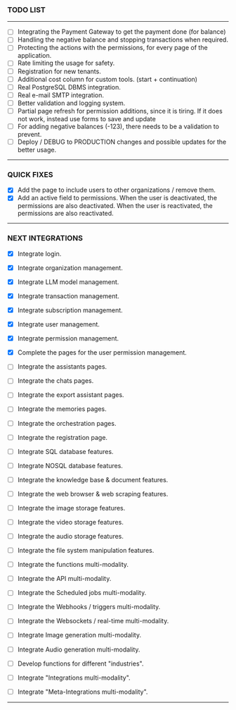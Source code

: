 
### TODO LIST

---

- [ ] Integrating the Payment Gateway to get the payment done (for balance)
- [ ] Handling the negative balance and stopping transactions when required.
- [ ] Protecting the actions with the permissions, for every page of the application.
- [ ] Rate limiting the usage for safety.
- [ ] Registration for new tenants.
- [ ] Additional cost column for custom tools. (start + continuation)
- [ ] Real PostgreSQL DBMS integration.
- [ ] Real e-mail SMTP integration.
- [ ] Better validation and logging system.
- [ ] Partial page refresh for permission additions, since it is tiring. If it does not work, instead use forms to save and update
- [ ] For adding negative balances (-123), there needs to be a validation to prevent.
- [ ] Deploy / DEBUG to PRODUCTION changes and possible updates for the better usage.

---

### QUICK FIXES

- [X] Add the page to include users to other organizations / remove them.
- [X] Add an active field to permissions. When the user is deactivated, the permissions are also deactivated. When the user is reactivated, the permissions are also reactivated.

---

### NEXT INTEGRATIONS

- [X] Integrate login.
- [X] Integrate organization management.
- [X] Integrate LLM model management.
- [X] Integrate transaction management.
- [X] Integrate subscription management.
- [X] Integrate user management.
- [X] Integrate permission management.
- [X] Complete the pages for the user permission management.
- [ ] Integrate the assistants pages.
- [ ] Integrate the chats pages.
- [ ] Integrate the export assistant pages.
- [ ] Integrate the memories pages.
- [ ] Integrate the orchestration pages.
- [ ] Integrate the registration page.

- [ ] Integrate SQL database features.
- [ ] Integrate NOSQL database features.
- [ ] Integrate the knowledge base & document features.
- [ ] Integrate the web browser & web scraping features.
- [ ] Integrate the image storage features.
- [ ] Integrate the video storage features.
- [ ] Integrate the audio storage features.
- [ ] Integrate the file system manipulation features.

- [ ] Integrate the functions multi-modality.
- [ ] Integrate the API multi-modality.
- [ ] Integrate the Scheduled jobs multi-modality.
- [ ] Integrate the Webhooks / triggers multi-modality.
- [ ] Integrate the Websockets / real-time multi-modality.
- [ ] Integrate Image generation multi-modality.
- [ ] Integrate Audio generation multi-modality.

- [ ] Develop functions for different "industries".
- [ ] Integrate "Integrations multi-modality".
- [ ] Integrate "Meta-Integrations multi-modality".
---
